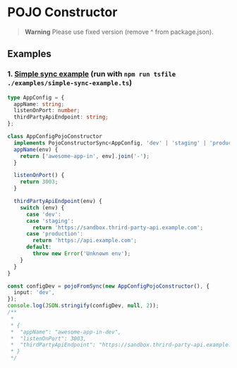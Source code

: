 # POJO Constructor

> **Warning**
> Please use fixed version (remove ^ from package.json).

## Examples

### 1. [Simple sync example](./examples/simple-sync-example.ts) (run with `npm run tsfile ./examples/simple-sync-example.ts`)

```ts
type AppConfig = {
  appName: string;
  listenOnPort: number;
  thirdPartyApiEndpoint: string;
};

class AppConfigPojoConstructor
  implements PojoConstructorSync<AppConfig, 'dev' | 'staging' | 'production'> {
  appName(env) {
    return ['awesome-app-in', env].join('-');
  }

  listenOnPort() {
    return 3003;
  }

  thirdPartyApiEndpoint(env) {
    switch (env) {
      case 'dev':
      case 'staging':
        return 'https://sandbox.thrird-party-api.example.com';
      case 'production':
        return 'https://api.example.com';
      default:
        throw new Error('Unknown env');
    }
  }
}

const configDev = pojoFromSync(new AppConfigPojoConstructor(), {
  input: 'dev',
});
console.log(JSON.stringify(configDev, null, 2));
/**
 *
 * {
 *  "appName": "awesome-app-in-dev",
 *  "listenOnPort": 3003,
 *  "thirdPartyApiEndpoint": "https://sandbox.thrird-party-api.example.com"
 * }
 */
```
